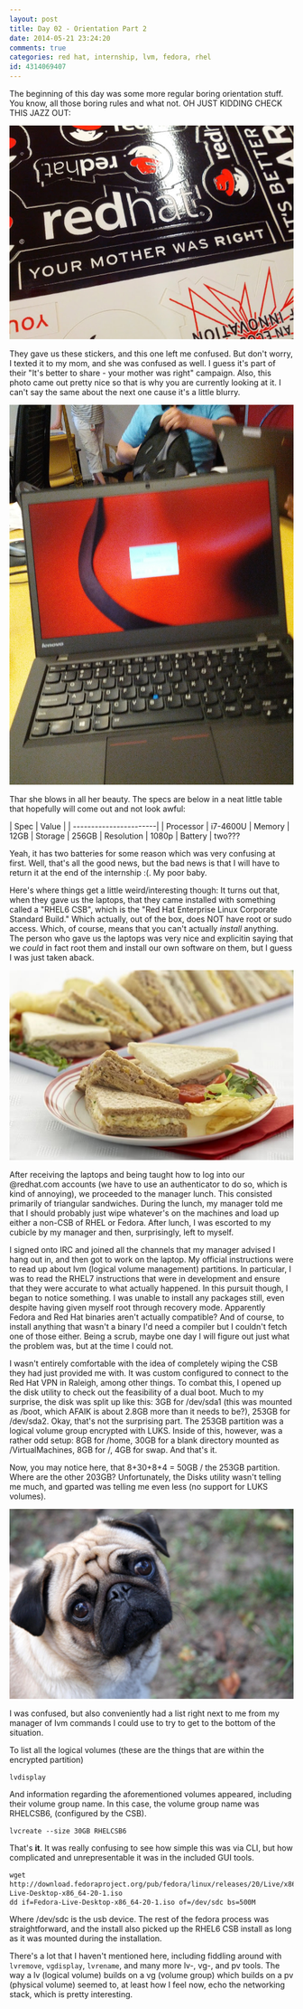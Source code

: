 ```yaml
---
layout: post
title: Day 02 - Orientation Part 2
date: 2014-05-21 23:24:20
comments: true
categories: red hat, internship, lvm, fedora, rhel
id: 4314069407
---
```


The beginning of this day was some more regular boring orientation stuff. You know, all those boring rules and what not. OH JUST KIDDING CHECK THIS JAZZ OUT:

![Blog Image](IMG_20140521_090618.jpg)

They gave us these stickers, and this one left me confused. But don't worry, I texted it to my mom, and she was confused as well. I guess it's part of their "It's better to share - your mother was right" campaign. Also, this photo came out pretty nice so that is why you are currently looking at it. I can't say the same about the next one cause it's a little blurry.

![Blog Image](IMG_20140522_120209.jpg)

Thar she blows in all her beauty. The specs are below in a neat little table that hopefully will come out and not look awful:

| Spec        | Value    |
| -----------------------|
| Processor   | i7-4600U
| Memory      | 12GB
| Storage     | 256GB
| Resolution  | 1080p
| Battery     | two???

Yeah, it has two batteries for some reason which was very confusing at first. Well, that's all the good news, but the bad news is that I will have to return it at the end of the internship :(. My poor baby.

Here's where things get a little weird/interesting though: It turns out that, when they gave us the laptops, that they came installed with something called a "RHEL6 CSB", which is the "Red Hat Enterprise Linux Corporate Standard Build." Which actually, out of the box, does NOT have root or sudo access. Which, of course, means that you can't actually *install* anything. The person who gave us the laptops was very nice and explicitin saying that we *could* in fact root them and install our own software on them, but I guess I was just taken aback.

![Blog Image](sandies.jpg)

After receiving the laptops and being taught how to log into our @redhat.com accounts (we have to use an authenticator to do so, which is kind of annoying), we proceeded to the manager lunch. This consisted primarily of triangular sandwiches. During the lunch, my manager told me that I should probably just wipe whatever's on the machines and load up either a non-CSB of RHEL or Fedora. After lunch, I was escorted to my cubicle by my manager and then, surprisingly, left to myself.

I signed onto IRC and joined all the channels that my manager advised I hang out in, and then got to work on the laptop. My official instructions were to read up about lvm (logical volume management) partitions. In particular, I was to read the RHEL7 instructions that were in development and ensure that they were accurate to what actually happened. In this pursuit though, I began to notice something. I was unable to install any packages still, even despite having given myself root through recovery mode. Apparently Fedora and Red Hat binaries aren't actually compatible? And of course, to install anything that wasn't a binary I'd need a compiler but I couldn't fetch one of those either. Being a scrub, maybe one day I will figure out just what the problem was, but at the time I could not.

I wasn't entirely comfortable with the idea of completely wiping the CSB they had just provided me with. It was custom configured to connect to the Red Hat VPN in Raleigh, among other things. To combat this, I opened up the disk utility to check out the feasibility of a dual boot. Much to my surprise, the disk was split up like this: 3GB for /dev/sda1 (this was mounted as /boot, which AFAIK is about 2.8GB more than it needs to be?), 253GB for /dev/sda2. Okay, that's not the surprising part. The 253GB partition was a logical volume group encrypted with LUKS. Inside of this, however, was a rather odd setup: 8GB for /home, 30GB for a blank directory mounted as /VirtualMachines, 8GB for /, 4GB for swap. And that's it.

Now, you may notice here, that 8+30+8+4 = 50GB / the 253GB partition. Where are the other 203GB? Unfortunately, the Disks utility wasn't telling me much, and gparted was telling me even less (no support for LUKS volumes).

![Blog Image](Sad-pug.jpg)

I was confused, but also conveniently had a list right next to me from my manager of lvm commands I could use to try to get to the bottom of the situation.

To list all the logical volumes (these are the things that are within the encrypted partition)
```
lvdisplay
```

And information regarding the aforementioned volumes appeared, including their volume group name. In this case, the volume group name was RHELCSB6, (configured by the CSB).

```
lvcreate --size 30GB RHELCSB6
```

That's **it**. It was really confusing to see how simple this was via CLI, but how complicated and unrepresentable it was in the included GUI tools.

```
wget http://download.fedoraproject.org/pub/fedora/linux/releases/20/Live/x86_64/Fedora-Live-Desktop-x86_64-20-1.iso
dd if=Fedora-Live-Desktop-x86_64-20-1.iso of=/dev/sdc bs=500M
```

Where /dev/sdc is the usb device. The rest of the fedora process was straightforward, and the install also picked up the RHEL6 CSB install as long as it was mounted during the installation.

There's a lot that I haven't mentioned here, including fiddling around with ```lvremove```, ```vgdisplay```, ```lvrename```, and many more lv-, vg-, and pv tools. The way a lv (logical volume) builds on a vg (volume group) which builds on a pv (physical volume) seemed to, at least how I feel now, echo the networking stack, which is pretty interesting.